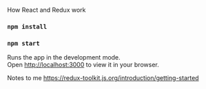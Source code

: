 How React and Redux work

### `npm install`
### `npm start`

Runs the app in the development mode.\
Open [http://localhost:3000](http://localhost:3000) to view it in your browser.

Notes to me
https://redux-toolkit.js.org/introduction/getting-started
